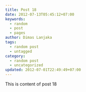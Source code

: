 ```yaml
---
title: Post 18
date: 2012-07-13T05:45:12+07:00
keywords:
  - random
  - post
  - pages
author: Dimas Lanjaka
tags:
  - random post
  - untagged
category:
  - random post
  - uncategorized
updated: 2012-07-01T22:49:49+07:00
---
```

This is content of post 18